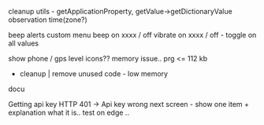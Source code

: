 cleanup utils - getApplicationProperty, getValue->getDictionaryValue
observation time(zone?)

beep alerts
  custom menu
    beep on xxxx / off
    vibrate on xxxx / off
    - toggle on all values

show phone / gps level icons??
memory issue.. prg <= 112 kb
- cleanup | remove unused code - low memory

docu

Getting api key
HTTP 401 -> Api key wrong
next screen - show one item + explanation what it is..
test on edge ..